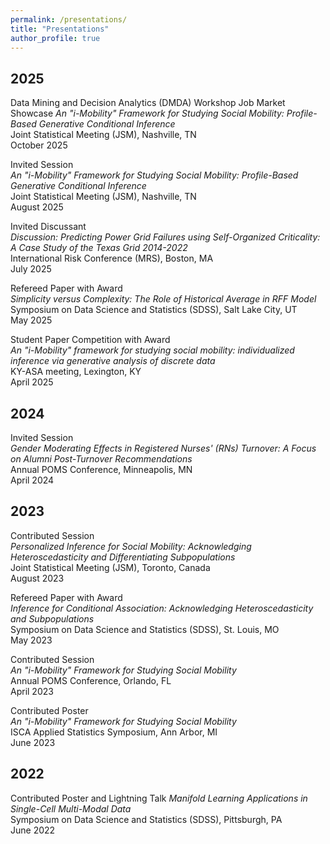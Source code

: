 ```yaml
---
permalink: /presentations/
title: "Presentations"
author_profile: true
---
```


## 2025

Data Mining and Decision Analytics (DMDA) Workshop
Job Market Showcase
*An "i-Mobility" Framework for Studying Social Mobility: Profile-Based Generative Conditional Inference*  
Joint Statistical Meeting (JSM), Nashville, TN  
October 2025 

Invited Session  
*An "i-Mobility" Framework for Studying Social Mobility: Profile-Based Generative Conditional Inference*  
Joint Statistical Meeting (JSM), Nashville, TN  
August 2025 

Invited Discussant  
*Discussion: Predicting Power Grid Failures using Self-Organized Criticality: A Case Study of the Texas Grid 2014-2022*  
International Risk Conference (MRS), Boston, MA  
July 2025

Refereed Paper with Award  
*Simplicity versus Complexity: The Role of Historical Average in RFF Model*  
Symposium on Data Science and Statistics (SDSS), Salt Lake City, UT  
May 2025

Student Paper Competition with Award  
*An "i-Mobility" framework for studying social mobility: individualized inference via generative analysis of discrete data*  
KY-ASA meeting, Lexington, KY  
April 2025

## 2024

Invited Session  
*Gender Moderating Effects in Registered Nurses' (RNs) Turnover: A Focus on Alumni Post-Turnover Recommendations*  
Annual POMS Conference, Minneapolis, MN  
April 2024

## 2023

Contributed Session  
*Personalized Inference for Social Mobility: Acknowledging Heteroscedasticity and Differentiating Subpopulations*  
Joint Statistical Meeting (JSM), Toronto, Canada  
August 2023

Refereed Paper with Award  
*Inference for Conditional Association: Acknowledging Heteroscedasticity and Subpopulations*  
Symposium on Data Science and Statistics (SDSS), St. Louis, MO  
May 2023

Contributed Session  
*An "i-Mobility" Framework for Studying Social Mobility*  
Annual POMS Conference, Orlando, FL  
April 2023

Contributed Poster  
*An "i-Mobility" Framework for Studying Social Mobility*  
ISCA Applied Statistics Symposium, Ann Arbor, MI  
June 2023 

## 2022

Contributed Poster and Lightning Talk 
*Manifold Learning Applications in Single-Cell Multi-Modal Data*  
Symposium on Data Science and Statistics (SDSS), Pittsburgh, PA  
June 2022
